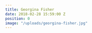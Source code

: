 ```yaml
---
title: Georgina Fisher
date: 2018-02-28 15:59:00 Z
position: 0
image: "/uploads/georgina-fisher.jpg"
---
```


